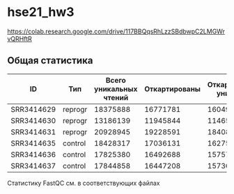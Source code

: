 # hse21_hw3
https://colab.research.google.com/drive/117BBQqsRhLzzSBdbwpC2LMGWrvQRHftR

## Общая статистика
| ID         | Тип     | Всего уникальных чтений | Откартированы | Откартированы уникально |
|------------|---------|-------------------------|---------------|-------------------------|
| SRR3414629 | reprogr | 18375888                | 16771781      | 16049609                |
| SRR3414630 | reprogr | 13186139                | 11945844      | 11465324                |
| SRR3414631 | reprogr | 20928945                | 19228591      | 18408851                |
| SRR3414635 | control | 18428317                | 17036131      | 16275997                |
| SRR3414636 | control | 17825380                | 16492688      | 15757580                |
| SRR3414637 | control | 17844858                | 16447208      | 15736978                |


Статистику FastQC см. в соответствующих файлах
